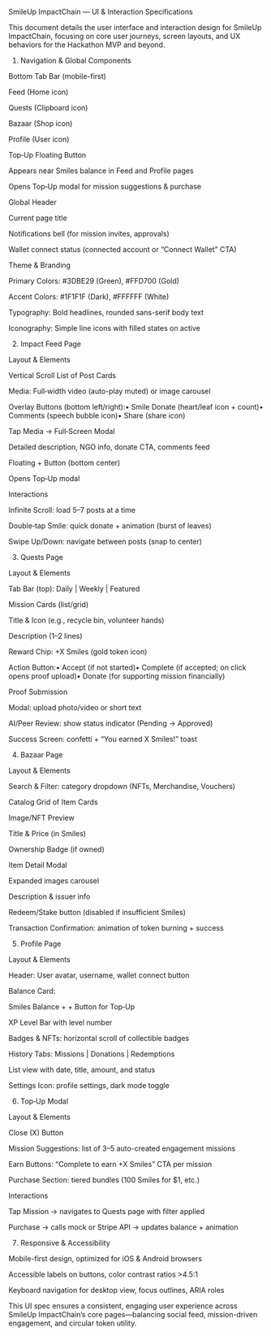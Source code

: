 SmileUp ImpactChain — UI & Interaction Specifications

This document details the user interface and interaction design for SmileUp ImpactChain, focusing on core user journeys, screen layouts, and UX behaviors for the Hackathon MVP and beyond.

1. Navigation & Global Components

Bottom Tab Bar (mobile-first)

Feed (Home icon)

Quests (Clipboard icon)

Bazaar (Shop icon)

Profile (User icon)

Top‑Up Floating Button

Appears near Smiles balance in Feed and Profile pages

Opens Top‑Up modal for mission suggestions & purchase

Global Header

Current page title

Notifications bell (for mission invites, approvals)

Wallet connect status (connected account or “Connect Wallet” CTA)

Theme & Branding

Primary Colors: #3DBE29 (Green), #FFD700 (Gold)

Accent Colors: #1F1F1F (Dark), #FFFFFF (White)

Typography: Bold headlines, rounded sans-serif body text

Iconography: Simple line icons with filled states on active

2. Impact Feed Page

Layout & Elements

Vertical Scroll List of Post Cards

Media: Full‑width video (auto-play muted) or image carousel

Overlay Buttons (bottom left/right):• Smile Donate (heart/leaf icon + count)• Comments (speech bubble icon)• Share (share icon)

Tap Media → Full‑Screen Modal

Detailed description, NGO info, donate CTA, comments feed

Floating + Button (bottom center)

Opens Top‑Up modal

Interactions

Infinite Scroll: load 5–7 posts at a time

Double‑tap Smile: quick donate + animation (burst of leaves)

Swipe Up/Down: navigate between posts (snap to center)

3. Quests Page

Layout & Elements

Tab Bar (top): Daily | Weekly | Featured

Mission Cards (list/grid)

Title & Icon (e.g., recycle bin, volunteer hands)

Description (1–2 lines)

Reward Chip: +X Smiles (gold token icon)

Action Button:• Accept (if not started)• Complete (if accepted; on click opens proof upload)• Donate (for supporting mission financially)

Proof Submission

Modal: upload photo/video or short text

AI/Peer Review: show status indicator (Pending → Approved)

Success Screen: confetti + “You earned X Smiles!” toast

4. Bazaar Page

Layout & Elements

Search & Filter: category dropdown (NFTs, Merchandise, Vouchers)

Catalog Grid of Item Cards

Image/NFT Preview

Title & Price (in Smiles)

Ownership Badge (if owned)

Item Detail Modal

Expanded images carousel

Description & issuer info

Redeem/Stake button (disabled if insufficient Smiles)

Transaction Confirmation: animation of token burning + success

5. Profile Page

Layout & Elements

Header: User avatar, username, wallet connect button

Balance Card:

Smiles Balance + + Button for Top‑Up

XP Level Bar with level number

Badges & NFTs: horizontal scroll of collectible badges

History Tabs:  Missions | Donations | Redemptions

List view with date, title, amount, and status

Settings Icon: profile settings, dark mode toggle

6. Top‑Up Modal

Layout & Elements

Close (X) Button

Mission Suggestions: list of 3–5 auto-created engagement missions

Earn Buttons: “Complete to earn +X Smiles” CTA per mission

Purchase Section: tiered bundles (100 Smiles for $1, etc.)

Interactions

Tap Mission → navigates to Quests page with filter applied

Purchase → calls mock or Stripe API → updates balance + animation

7. Responsive & Accessibility

Mobile-first design, optimized for iOS & Android browsers

Accessible labels on buttons, color contrast ratios >4.5:1

Keyboard navigation for desktop view, focus outlines, ARIA roles

This UI spec ensures a consistent, engaging user experience across SmileUp ImpactChain’s core pages—balancing social feed, mission-driven engagement, and circular token utility.

